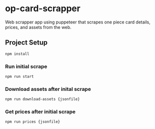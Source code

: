 # op-card-scrapper

Web scrapper app using puppeteer that scrapes one piece card details, prices, and assets from the web.

## Project Setup

```sh
npm install
```

### Run initial scrape

```sh
npm run start
```

### Download assets after inital scrape

```sh
npm run download-assets {jsonfile}
```

### Get prices after initial scrape

```sh
npm run prices {jsonfile}
```
